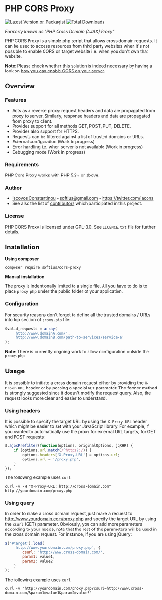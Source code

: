 # PHP CORS Proxy

[![Latest Version on Packagist][ico-version]][link-packagist]
[![Total Downloads][ico-downloads]][link-downloads]

*Formerly known as "PHP Cross Domain (AJAX) Proxy"*

PHP CORS Proxy is a simple php script that allows cross domain requests. It can be used to access resources from third party websites when it's not possible to enable CORS on target website i.e. when you don't own that website.

**Note**: Please check whether this solution is indeed necessary by having a look on [how you can enable CORS on your server](http://enable-cors.org/server.html).

## Overview


### Features

* Acts as a reverse proxy: request headers and data are propagated from proxy to server. Similarly, response headers and data are propagated from proxy to client.
* Provides support for all methods GET, POST, PUT, DELETE.
* Provides also support for HTTPS.
* Requests can be filtered against a list of trusted domains or URLs.
* External configuration (Work in progress)
* Error handling i.e. when server is not available (Work in progress)
* Debugging mode (Work in progress)

### Requirements

PHP Cors Proxy works with PHP 5.3+ or above.

### Author

- [Iacovos Constantinou][link-author]  - softius@gmail.com - https://twitter.com/iacons
- See also the list of [contributors][link-contributors] which participated in this project.


### License

PHP CORS Proxy is licensed under GPL-3.0. See `LICENCE.txt` file for further details.


## Installation

**Using composer**

```
composer require softius/cors-proxy
```

**Manual installation**

The proxy is indentionally limited to a single file. All you have to do is to place `proxy.php` under the public folder of your application. 

### Configuration

For security reasons don't forget to define all the trusted domains / URLs into top section of `proxy.php` file:

``` JAVASCRIPT
$valid_requests = array(
    'http://www.domainA.com/',
    'http://www.domainB.com/path-to-services/service-a'
);
```

**Note**: There is currently ongoing work to allow configuration outside the `proxy.php` 

## Usage
It is possible to initiate a cross domain request either by providing the `X-Proxy-URL` header or by passing a special `GET` parameter. The former method is strongly suggested since it doesn't modify the request query. Also, the request looks more clear and easier to understand.

### Using headers

It is possible to specify the target URL by using the `X-Proxy-URL` header, which might be easier to set with your JavaScript library. For example, if you wanted to automatically use the proxy for external URL targets, for GET and POST requests:

``` JAVASCRIPT
$.ajaxPrefilter(function(options, originalOptions, jqXHR) {
    if (options.url.match(/^https?:/)) {
        options.headers['X-Proxy-URL'] = options.url;
        options.url = '/proxy.php';
    }
});
```

The following example uses `curl`

```
curl -v -H "X-Proxy-URL: http://cross-domain.com" http://yourdomain.com/proxy.php
```


### Using query

In order to make a cross domain request, just make a request to http://www.yourdomain.com/proxy.php and specify the target URL by using the `csurl` (GET) parameter. Obviously, you can add more parameters according to your needs; note that the rest of the parameters will be used in the cross domain request. For instance, if you are using jQuery:

``` JAVASCRIPT
$('#target').load(
    'http://www.yourdomain.com/proxy.php', {
        csurl: 'http://www.cross-domain.com/',
        param1: value1,
        param2: value2
    }
);
```

The following example uses `curl`

```
curl -v "http://yourdomain.com/proxy.php?csurl=http://www.cross-domain.com/&param1=value1&param2=value2"
```

[ico-version]: https://img.shields.io/packagist/v/softius/cors-proxy.svg?style=flat-square
[ico-downloads]: https://img.shields.io/packagist/dt/softius/cors-proxy.svg?style=flat-square

[link-packagist]: https://packagist.org/packages/softius/cors-proxy
[link-downloads]: https://packagist.org/packages/softius/cors-proxy
[link-author]: https://github.com/softius
[link-contributors]: ../../contributors
